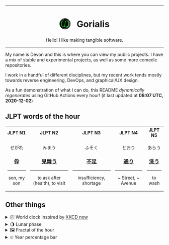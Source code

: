 ***

<h1 align="center">
<sub>
    <img src="readme/resources/avatar.png" height="36">
</sub>
&nbsp;
Gorialis
</h1>
<p align="center">
Hello! I like making tangible software.
</p>

***

My name is Devon and this is where you can view my public projects. I have a mix of stable and experimental projects, as well as some more comedic repositories.

I work in a handful of different disciplines, but my recent work tends mostly towards reverse engineering, DevOps, and graphical/UX design.

As a fun demonstration of what I can do, this README *dynamically regenerates* using GitHub Actions every hour! (it last updated at **08:07 UTC, 2020-12-02**)

<h2>JLPT words of the hour</h2>
<table>
    <tr>
        <th>JLPT N1</th>
        <th>JLPT N2</th>
        <th>JLPT N3</th>
        <th>JLPT N4</th>
        <th>JLPT N5</th>
    </tr>
    <tr>
        <td>
            <p align="center">せがれ</p>
            <h3 align="center"><b><a href="https://jisho.org/search/%E4%BC%9C">伜</a></b></h3>
            <hr>
            <p align="center">son,<wbr> my son</p>
        </td>
        <td>
            <p align="center">みまう</p>
            <h3 align="center"><b><a href="https://jisho.org/search/%E8%A6%8B%E8%88%9E%E3%81%86">見舞う</a></b></h3>
            <hr>
            <p align="center">to ask after (health),<wbr> to visit</p>
        </td>
        <td>
            <p align="center">ふそく</p>
            <h3 align="center"><b><a href="https://jisho.org/search/%E4%B8%8D%E8%B6%B3">不足</a></b></h3>
            <hr>
            <p align="center">insufficiency,<wbr> shortage</p>
        </td>
        <td>
            <p align="center">とおり</p>
            <h3 align="center"><b><a href="https://jisho.org/search/%E9%80%9A%E3%82%8A">通り</a></b></h3>
            <hr>
            <p align="center">~ Street,<wbr> ~ Avenue</p>
        </td>
        <td>
            <p align="center">あらう</p>
            <h3 align="center"><b><a href="https://jisho.org/search/%E6%B4%97%E3%81%86">洗う</a></b></h3>
            <hr>
            <p align="center">to wash</p>
        </td>
    </tr>
</table>

<h2>Other things</h2>
<details>
<summary>🕗  World clock inspired by <a href="https://xkcd.com/now">XKCD now</a></summary>

> <img src="generated/now.png" width="512">

</details>
<details>
<summary>🌖 Lunar phase</summary>

The moon is approximately 60.25% through its phase (Waning Gibbous).

</details>
<details>
<summary>&#x1f5bc; Fractal of the hour</summary>

> <img src="generated/fractal.png" width="512">

</details>
<details>
<summary>&#x23f2; Year percentage bar</summary>
<pre><code>2020 [██████████████████▁▁] 91.90%</code></pre>
</details>
